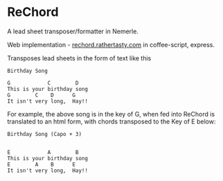 ReChord
=======

A lead sheet transposer/formatter in Nemerle.

Web implementation - [rechord.rathertasty.com](http://rechord.rathertasty.com) in coffee-script, express.

Transposes lead sheets in the form of text like this


    Birthday Song
    
    G            C        D
    This is your birthday song
    G        C    D      G
    It isn't very long,  Hay!!

For example, the above song is in the key of G, when fed into ReChord is translated to an html form, with chords transposed to the Key of E below:

    Birthday Song (Capo + 3)
    
    
    E            A        B
    This is your birthday song
    E        A    B      E
    It isn't very long,  Hay!!